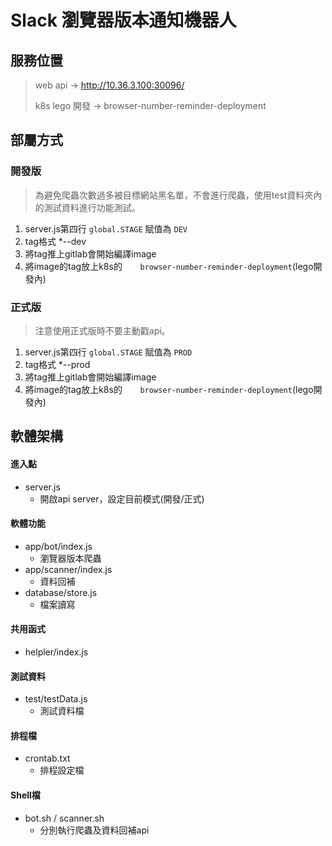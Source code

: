 # Slack 瀏覽器版本通知機器人

## 服務位置
>web api -> http://10.36.3.100:30096/
>
>k8s lego 開發 -> browser-number-reminder-deployment

## 部屬方式
### 開發版

> 為避免爬蟲次數過多被目標網站黑名單，不會進行爬蟲，使用test資料夾內的測試資料進行功能測試。

1. server.js第四行 `global.STAGE` 賦值為 `DEV`
2. tag格式 *--dev
3. 將tag推上gitlab會開始編譯image
4. 將image的tag放上k8s的`	browser-number-reminder-deployment`(lego開發內)

### 正式版
> 注意使用正式版時不要主動戳api。

1. server.js第四行 `global.STAGE` 賦值為 `PROD`
2. tag格式 *--prod
3. 將tag推上gitlab會開始編譯image
4. 將image的tag放上k8s的`	browser-number-reminder-deployment`(lego開發內)

## 軟體架構
#### 進入點
- server.js
    - 開啟api server，設定目前模式(開發/正式)

#### 軟體功能
- app/bot/index.js
    - 瀏覽器版本爬蟲
- app/scanner/index.js
    - 資料回補
- database/store.js
    - 檔案讀寫

#### 共用函式
- helpler/index.js

#### 測試資料
- test/testData.js
    - 測試資料檔

#### 排程檔
- crontab.txt
    - 排程設定檔
    
#### Shell檔
- bot.sh / scanner.sh
    - 分別執行爬蟲及資料回補api